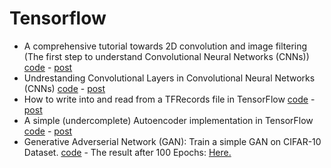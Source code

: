 # Tensorflow

- A comprehensive tutorial towards 2D convolution and image filtering (The first step to understand Convolutional Neural Networks (CNNs)) [code](https://github.com/hadikazemi/Machine-Learning/blob/master/Tensorflow/image_convolution.py) - [post](http://www.machinelearninguru.com/computer_vision/basics/convolution/image_convolution_1.html)
- Undrestanding Convolutional Layers in Convolutional Neural Networks (CNNs) [code](https://github.com/hadikazemi/Machine-Learning/blob/master/Tensorflow/convolution_layer.py) - [post](http://www.machinelearninguru.com//computer_vision/basics/convolution/convolution_layer.html) 
- How to write into and read from a TFRecords file in TensorFlow [code](https://github.com/hadikazemi/Machine-Learning/tree/master/Tensorflow/tfrecord) - [post](http://www.machinelearninguru.com/deep_learning/tensorflow/basics/tfrecord/tfrecord.html)
- A simple (undercomplete) Autoencoder implementation in TensorFlow [code](https://github.com/hadikazemi/Machine-Learning/blob/master/Tensorflow/autoencoder_simple.py) - [post](http://www.machinelearninguru.com//deep_learning/tensorflow/neural_networks/autoencoder/autoencoder.html)
- Generative Adverserial Network (GAN): Train a simple GAN on CIFAR-10 Dataset. [code](https://github.com/hadikazemi/Machine-Learning/blob/master/Tensorflow/GAN/gan.py) - The result after 100 Epochs: [Here.](https://github.com/hadikazemi/Machine-Learning/blob/master/Tensorflow/GAN/results/cfar10-gan-e100.png)